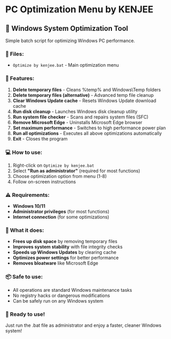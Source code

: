 # PC Optimization Menu by KENJEE

## 🚀 Windows System Optimization Tool

Simple batch script for optimizing Windows PC performance.

### 📁 Files:
- `Optimize by kenjee.bat` - Main optimization menu

### 🎯 Features:
1. **Delete temporary files** - Cleans %temp% and Windows\Temp folders
2. **Delete temporary files (alternative)** - Advanced temp file cleanup
3. **Clear Windows Update cache** - Resets Windows Update download cache
4. **Run disk cleanup** - Launches Windows disk cleanup utility
5. **Run system file checker** - Scans and repairs system files (SFC)
6. **Remove Microsoft Edge** - Uninstalls Microsoft Edge browser
7. **Set maximum performance** - Switches to high performance power plan
8. **Run all optimizations** - Executes all above optimizations automatically
0. **Exit** - Closes the program

### 💻 How to use:
1. Right-click on `Optimize by kenjee.bat`
2. Select **"Run as administrator"** (required for most functions)
3. Choose optimization option from menu (1-8)
4. Follow on-screen instructions

### ⚠️ Requirements:
- **Windows 10/11**
- **Administrator privileges** (for most functions)
- **Internet connection** (for some optimizations)

### 🔧 What it does:
- **Frees up disk space** by removing temporary files
- **Improves system stability** with file integrity checks
- **Speeds up Windows Updates** by clearing cache
- **Optimizes power settings** for better performance
- **Removes bloatware** like Microsoft Edge

### 📦 Safe to use:
- All operations are standard Windows maintenance tasks
- No registry hacks or dangerous modifications
- Can be safely run on any Windows system

### 🎉 Ready to use!
Just run the .bat file as administrator and enjoy a faster, cleaner Windows system!